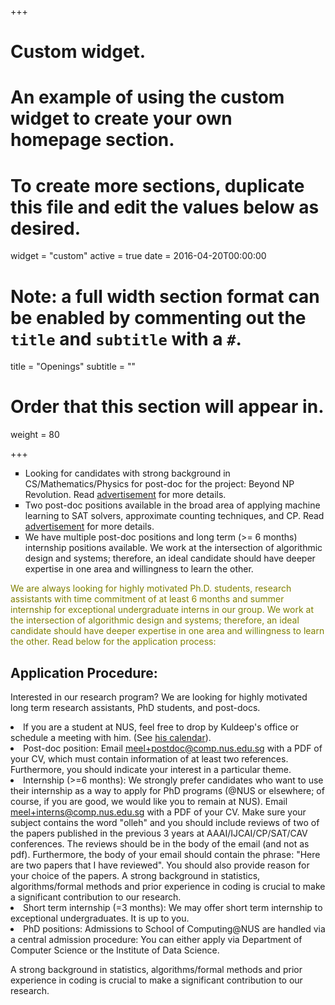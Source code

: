 +++
# Custom widget.
# An example of using the custom widget to create your own homepage section.
# To create more sections, duplicate this file and edit the values below as desired.
widget = "custom"
active = true
date = 2016-04-20T00:00:00

# Note: a full width section format can be enabled by commenting out the `title` and `subtitle` with a `#`.
title = "Openings"
subtitle = ""

# Order that this section will appear in.
weight = 80

+++
<ul style="list-style-type:square">
<li> Looking for  candidates with strong background in CS/Mathematics/Physics for post-doc for the project: Beyond NP Revolution. Read <a href="files/theory-postdoc.html">advertisement</a> for more details. 
</li><li> Two post-doc positions available in the broad area of applying machine learning to SAT solvers, approximate counting techniques, and CP. Read <a href="files/sat-postdoc.html">advertisement</a> for more details.
</li><li> We have multiple post-doc positions and long term (>= 6 months) internship positions available. We work at the intersection of algorithmic design and systems; therefore, an ideal candidate should have deeper expertise in one area and willingness to learn the other. 
</li></ul>
<font color="olive">We are always looking for highly motivated Ph.D. students, research assistants with time commitment of at least 6 months and summer internship for exceptional undergraduate interns in our group. We work at the intersection of algorithmic design and systems; therefore, an ideal candidate should have deeper expertise in one area and willingness to learn the other. Read below for the application process:
</font>
<h2> Application Procedure: </h2>

Interested in our research program? We are looking for highly motivated long term research assistants, PhD students, and post-docs. 

<li> If you are a student at NUS, feel free to drop by 
Kuldeep's office or schedule a meeting with him. (See <a href="https://calendar.google.com/calendar/embed?src=meel%40comp.nus.edu.sg" target="_top">his calendar</a>). </li>

<li> Post-doc position: Email <a href="mailto:meel+postdoc@comp.nus.edu.sg">meel+postdoc@comp.nus.edu.sg</a>  with a PDF of your CV, which must contain information of at least two references. Furthermore, you should indicate your interest in a particular theme.</li>

<li> Internship (>=6 months): We strongly prefer candidates who want to use their internship as a way to apply for PhD programs (@NUS or elsewhere; of course, if you are good, we would like you to remain at NUS). Email <a href= "mailto:meel+interns@comp.nus.edu.sg">meel+interns@comp.nus.edu.sg</a> with a PDF of your CV. Make sure your subject contains the word "olleh" and you should include reviews of two of the papers published in the previous 3 years at AAAI/IJCAI/CP/SAT/CAV conferences. The reviews should be in the body of the email (and not as pdf). Furthermore, the body of your email should contain the phrase: "Here are two papers that I have reviewed". You should also provide reason for your choice of the papers. A strong background in statistics, algorithms/formal methods and prior experience in coding is crucial to make a significant contribution to our research.
</li>

<li> Short term internship (=3 months): We may offer short term internship to exceptional undergraduates. It is up to you. </li>
 
<li> PhD positions: Admissions to School of Computing@NUS are handled via a central admission procedure: You can either apply via Department of Computer Science or the Institute of Data Science. </li>
</ul>

A strong background in statistics, algorithms/formal methods and prior experience in coding is crucial to make a significant contribution to our research.
